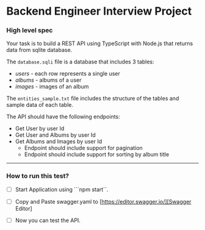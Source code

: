 # Backend Engineer Interview Project

### **High level spec**

Your task is to build a REST API using TypeScript with Node.js that returns data from sqlite database.

The `database.sqli` file is a database that includes 3 tables:
- *users* - each row represents a single user
- *albums* - albums of a user
- *images* - images of an album

The `entities_sample.txt` file includes the structure of the tables and sample data of each table.

The API should have the following endpoints:
- Get User by user Id
- Get User and Albums by user Id
- Get Albums and Images by user Id
    - Endpoint should include support for pagination
    - Endpoint should include support for sorting by album title

-----

### **How to run this test?**
- [ ] Start Application using ```npm start``.
- [ ] Copy and Paste swagger.yaml to [https://editor.swagger.io/][Swagger Editor]
- [ ] Now you can test the API.


[Swagger Editor]: https://editor.swagger.io/
